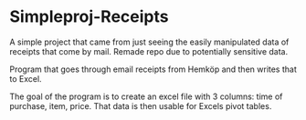 # Simpleproj-Receipts
A simple project that came from just seeing the easily manipulated data of receipts that come by mail. Remade repo due to potentially sensitive data.

Program that goes through email receipts from Hemköp and then writes that to Excel. 

The goal of the program is to create an excel file with 3 columns: time of purchase, item, price. That data is then usable for Excels pivot tables.
